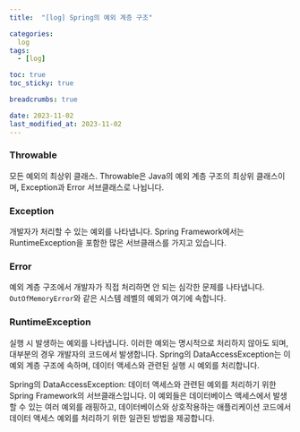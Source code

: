 ```yaml
---
title:  "[log] Spring의 예외 계층 구조"

categories:
  log
tags:
  - [log]

toc: true
toc_sticky: true

breadcrumbs: true

date: 2023-11-02
last_modified_at: 2023-11-02
---
```

### Throwable
모든 예외의 최상위 클래스. 
Throwable은 Java의 예외 계층 구조의 최상위 클래스이며, Exception과 Error 서브클래스로 나뉩니다.

### Exception
개발자가 처리할 수 있는 예외를 나타냅니다. 
Spring Framework에서는 RuntimeException을 포함한 많은 서브클래스를 가지고 있습니다.

### Error
예외 계층 구조에서 개발자가 직접 처리하면 안 되는 심각한 문제를 나타냅니다. 
`OutOfMemoryError`와 같은 시스템 레벨의 예외가 여기에 속합니다.

### RuntimeException
실행 시 발생하는 예외를 나타냅니다. 
이러한 예외는 명시적으로 처리하지 않아도 되며, 대부분의 경우 개발자의 코드에서 발생합니다. 
Spring의 DataAccessException는 이 예외 계층 구조에 속하며, 데이터 액세스와 관련된 실행 시 예외를 처리합니다.

Spring의 DataAccessException: 데이터 액세스와 관련된 예외를 처리하기 위한 Spring Framework의 서브클래스입니다. 이 예외들은 데이터베이스 액세스에서 발생할 수 있는 여러 예외를 래핑하고, 데이터베이스와 상호작용하는 애플리케이션 코드에서 데이터 액세스 예외를 처리하기 위한 일관된 방법을 제공합니다.